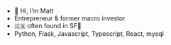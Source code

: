 - 👋 Hi, I’m Matt
- Entrepreneur & former macro investor
- 🇬🇧 often found in SF🌉
- Python, Flask, Javascript, Typescript, React, mysql


<!---
WhiteRabbit-XR/WhiteRabbit-XR is a ✨ special ✨ repository because its `README.md` (this file) appears on your GitHub profile.
You can click the Preview link to take a look at your changes.
--->
